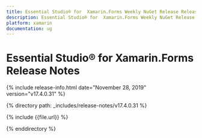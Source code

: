 ```yaml
---
title: Essential Studio® for  Xamarin.Forms Weekly NuGet Release Release Notes  
description: Essential Studio® for  Xamarin.Forms Weekly NuGet Release Release Notes  
platform: xamarin
documentation: ug
---
```


# Essential Studio® for  Xamarin.Forms  Release Notes  

{% include release-info.html date="November 28, 2019"  version="v17.4.0.31" %} 


{% directory path: _includes/release-notes/v17.4.0.31 %}

{% include {{file.url}} %}

{% enddirectory %}